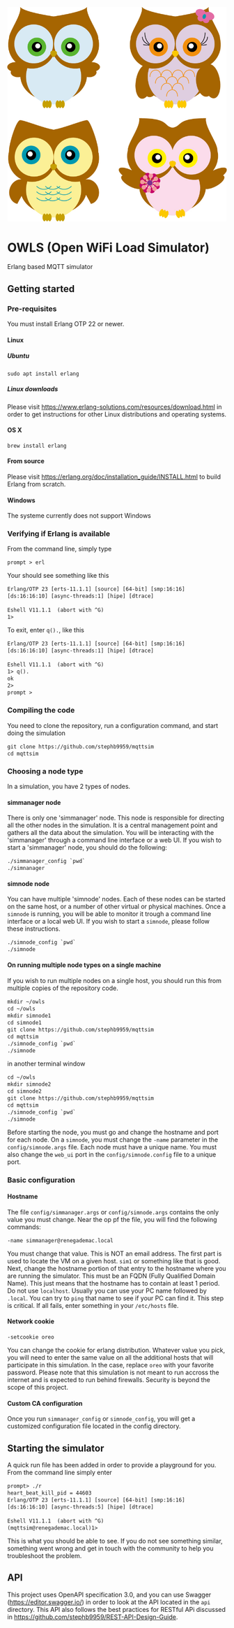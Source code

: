 ![OWLS](images/owls.jpg?raw=true "OWLS")
# OWLS (Open WiFi Load Simulator)
Erlang based MQTT simulator

## Getting started
### Pre-requisites
You must install Erlang OTP 22 or newer.
#### Linux 
##### Ubuntu
```
sudo apt install erlang
```
##### Linux downloads
Please visit https://www.erlang-solutions.com/resources/download.html in order to get instructions for 
other Linux distributions and operating systems.

#### OS X
```
brew install erlang 
```

#### From source
Please visit https://erlang.org/doc/installation_guide/INSTALL.html to build Erlang from scratch.

#### Windows
The systeme currently does not support Windows

### Verifying if Erlang is available
From the command line, simply type 
```
prompt > erl
```
Your should see something like this
```
Erlang/OTP 23 [erts-11.1.1] [source] [64-bit] [smp:16:16] [ds:16:16:10] [async-threads:1] [hipe] [dtrace]

Eshell V11.1.1  (abort with ^G)
1>
```
 To exit, enter `q().`, like this
 ```
 Erlang/OTP 23 [erts-11.1.1] [source] [64-bit] [smp:16:16] [ds:16:16:10] [async-threads:1] [hipe] [dtrace]

Eshell V11.1.1  (abort with ^G)
1> q().
ok
2>                                                                                
prompt >
```
### Compiling the code
You need to clone the repository, run a configuration command, and start doing the simulation

```
git clone https://github.com/stephb9959/mqttsim
cd mqttsim
```

### Choosing a node type
In a simulation, you have 2 types of nodes. 

#### simmanager node
There is only one 'simmanager' node. This node is responsible for directing all the other nodes in the simulation. It is a 
central management point and gathers all the data about the simulation. You will be interacting with the 'simmanager' through a 
command line interface or a web UI. If you wish to start a 'simmanager' node, you should do the following:

```
./simmanager_config `pwd`
./simnanager
```

#### simnode node
You can have multiple 'simnode' nodes. Each of these nodes can be started on the same host, or a number of other virtual or physical machines.
Once a `simnode` is running, you will be able to monitor it trough a command line interface or a local web UI. If you wish to start a `simnode`, please 
follow these instructions. 

```
./simnode_config `pwd`
./simnode
```

#### On running multiple node types on a single machine
If you wish to run multiple nodes on a single host, you should run this from multiple copies of the repository code. 

```
mkdir ~/owls
cd ~/owls
mkdir simnode1
cd simnode1
git clone https://github.com/stephb9959/mqttsim
cd mqttsim
./simnode_config `pwd`
./simnode
```

in another terminal window

```
cd ~/owls
mkdir simnode2
cd simnode2
git clone https://github.com/stephb9959/mqttsim
cd mqttsim
./simnode_config `pwd`
./simnode
```

Before starting the node, you must go and change the hostname and port for each node. On a `simnode`, you must change
the `-name` parameter in the `config/simnode.args` file. Each node must have a unique name. You must also change the `web_ui` port 
in the `config/simnode.config` file to a unique port.  

### Basic configuration
#### Hostname
The file `config/simmanager.args` or `config/simnode.args` contains the only value you must change. Near the op pf the 
file, you will find the following commands:
```
-name simmanager@renegademac.local
```
You must change that value. This is NOT an email address. The first part is used to locate the VM on a given host. `sim1` or 
something like that is good. Next, change the hostname portion of that entry to the hostname where you are running the simulator. 
This must be an FQDN (Fully Qualified Domain Name). This just means that the hostname has to contain at least 1 period. Do not use `localhost`. 
Usually you can use your PC name followed by `.local`. You can try to `ping` that name to see if your PC can find it. This step is critical. 
If all fails, enter something in your `/etc/hosts` file.
#### Network cookie
```
-setcookie oreo
```
You can change the cookie for erlang distribution. Whatever value you pick, you will need to enter the same value on all the additional hosts 
that will participate in this simulation. In the case, replace `oreo` with your favorite password. Please note that this simulation is not meant 
to run accross the internet and is expected to run behind firewalls. Security is beyond the scope of this project.
#### Custom CA configuration
Once you run `simmanager_config` or `simnode_config`, you will get a customized configuration file located in the config directory.

 ## Starting the simulator
 A quick run file has been added in order to provide a playground for you. From the command line simply enter
 ```
 prompt> ./r
heart_beat_kill_pid = 44603
Erlang/OTP 23 [erts-11.1.1] [source] [64-bit] [smp:16:16] [ds:16:16:10] [async-threads:5] [hipe] [dtrace]

Eshell V11.1.1  (abort with ^G)
(mqttsim@renegademac.local)1> 
```
This is what you should be able to see. If you do not see something similar, something went wrong and get in touch
with the community to help you troubleshoot the problem. 

## API
This project uses OpenAPI specification 3.0, and you can use Swagger (https://editor.swagger.io/) in order to look at the API located in the `api` directory. 
This API also follows the best practices for RESTful APi discussed in https://github.com/stephb9959/REST-API-Design-Guide. 
